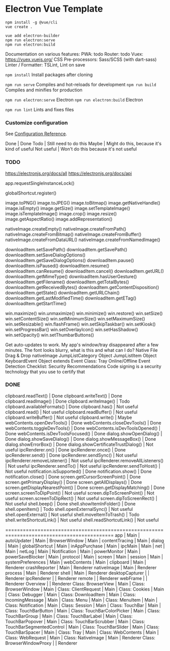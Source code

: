 # Electron Vue Template

```
npm install -g @vue/cli
vue create .

vue add electron-builder
npm run electron:serve
npm run electron:build
```

Documentation on various features:
PWA: todo
Router: todo
Vuex: https://vuex.vuejs.org/
CSS Pre-processors: Sass/SCSS (with dart-sass)
Linter / Formatter: TSLint, Lint on save

`npm install` Install packages after cloning

`npm run serve` Compiles and hot-reloads for development
`npm run build` Compiles and minifies for production

`npm run electron:serve` Electron
`npm run electron:build` Electron

`npm run lint` Lints and fixes files

### Customize configuration
See [Configuration Reference](https://cli.vuejs.org/config/).

Done       | Done
Todo       | Still need to do this
Maybe      | Might do this, because it's kind of useful
Not useful | Won't do this because it's not useful

### TODO

https://electronjs.org/docs/all
https://electronjs.org/docs/api

app.requestSingleInstanceLock()

globalShortcut.register()

image.toPNG()
image.toJPEG()
image.toBitmap()
image.getNativeHandle()
image.isEmpty()
image.getSize()
image.setTemplateImage()
image.isTemplateImage()
image.crop()
image.resize()
image.getAspectRatio()
image.addRepresentation()

nativeImage.createEmpty()
nativeImage.createFromPath()
nativeImage.createFromBitmap()
nativeImage.createFromBuffer()
nativeImage.createFromDataURL()
nativeImage.createFromNamedImage()

downloadItem.setSavePath()
downloadItem.getSavePath()
downloadItem.setSaveDialogOptions()
downloadItem.getSaveDialogOptions()
downloadItem.pause()
downloadItem.isPaused()
downloadItem.resume()
downloadItem.canResume()
downloadItem.cancel()
downloadItem.getURL()
downloadItem.getMimeType()
downloadItem.hasUserGesture()
downloadItem.getFilename()
downloadItem.getTotalBytes()
downloadItem.getReceivedBytes()
downloadItem.getContentDisposition()
downloadItem.getState()
downloadItem.getURLChain()
downloadItem.getLastModifiedTime()
downloadItem.getETag()
downloadItem.getStartTime()

win.maximize()
win.unmaximize()
win.minimize()
win.restore()
win.setSize()
win.setContentSize()
win.setMinimumSize()
win.setMaximumSize()
win.setResizable()
win.flashFrame()
win.setSkipTaskbar()
win.setKiosk()
win.setProgressBar()
win.setOverlayIcon()
win.setHasShadow()
win.setOpacity()
win.setThumbarButtons()

Get auto-updates to work.
My app's window/tray disappeared after a few minutes.
The font looks blurry, what is this and what can I do?
Native File Drag & Drop
nativeImage
JumpListCategory Object
JumpListItem Object
KeyboardEvent Object extends Event
Class: Tray
Online/Offline Event Detection
Checklist: Security Recommendations
Code signing is a security technology that you use to certify that

### DONE
clipboard.readText()                | Done
clipboard.writeText()               | Done
clipboard.readImage()               | Done
clipboard.writeImage()              | Todo
clipboard.availableFormats()        | Done
clipboard.has()                     | Not useful
clipboard.read()                    | Not useful
clipboard.readBuffer()              | Not useful
clipboard.writeBuffer()             | Not useful
clipboard.write()                   | Maybe
webContents.openDevTools()          | Done
webContents.closeDevTools()         | Done
webContents.toggleDevTools()        | Done
webContents.isDevToolsOpened()      | Done
webContents.isDevToolsFocused()     | Done
dialog.showOpenDialog()             | Done
dialog.showSaveDialog()             | Done
dialog.showMessageBox()             | Done
dialog.showErrorBox()               | Done
dialog.showCertificateTrustDialog() | Not useful
ipcRenderer.on()                    | Done
ipcRenderer.once()                  | Done
ipcRenderer.send()                  | Done
ipcRenderer.sendSync()              | Not useful
ipcRenderer.removeListener()        | Not useful
ipcRenderer.removeAllListeners()    | Not useful
ipcRenderer.sendTo()                | Not useful
ipcRenderer.sendToHost()            | Not useful
notification.isSupported()          | Done
notification.show()                 | Done
notification.close()                | Done
screen.getCursorScreenPoint()       | Done
screen.getPrimaryDisplay()          | Done
screen.getAllDisplays()             | Done
screen.getDisplayNearestPoint()     | Done
screen.getDisplayMatching()         | Done
screen.screenToDipPoint()           | Not useful
screen.dipToScreenPoint()           | Not useful
screen.screenToDipRect()            | Not useful
screen.dipToScreenRect()            | Not useful
shell.beep()                        | Done
shell.showItemInFolder()            | Done
shell.openItem()                    | Todo
shell.openExternalSync()            | Not useful
shell.openExternal()                | Not useful
shell.moveItemToTrash()             | Todo
shell.writeShortcutLink()           | Not useful
shell.readShortcutLink()            | Not useful

===========================================================================================
app                             | Main |
autoUpdater                     | Main |
BrowserWindow                   | Main |
contentTracing                  | Main |
dialog                          | Main |
globalShortcut                  | Main |
inAppPurchase                   | Main |
ipcMain                         | Main |
net                             | Main |
netLog                          | Main |
Notification                    | Main |
powerMonitor                    | Main |
powerSaveBlocker                | Main |
protocol                        | Main |
screen                          | Main |
session                         | Main |
systemPreferences               | Main |
webContents                     | Main |
clipboard                       | Main | Renderer
crashReporter                   | Main | Renderer
nativeImage                     | Main | Renderer
process                         | Main | Renderer
shell                           | Main | Renderer
desktopCapturer                 |      | Renderer
ipcRenderer                     |      | Renderer
remote                          |      | Renderer
webFrame                        |      | Renderer
Overview                        |      | Renderer
Class: BrowserView              | Main |
Class: BrowserWindow            | Main |
Class: ClientRequest            | Main |
Class: Cookies                  | Main |
Class: Debugger                 | Main |
Class: DownloadItem             | Main |
Class: IncomingMessage          | Main |
Class: Menu                     | Main |
Class: MenuItem                 | Main |
Class: Notification             | Main |
Class: Session                  | Main |
Class: TouchBar                 | Main |
Class: TouchBarButton           | Main |
Class: TouchBarColorPicker      | Main |
Class: TouchBarGroup            | Main |
Class: TouchBarLabel            | Main |
Class: TouchBarPopover          | Main |
Class: TouchBarScrubber         | Main |
Class: TouchBarSegmentedControl | Main |
Class: TouchBarSlider           | Main |
Class: TouchBarSpacer           | Main |
Class: Tray                     | Main |
Class: WebContents              | Main |
Class: WebRequest               | Main |
Class: NativeImage              | Main | Renderer
Class: BrowserWindowProxy       |      | Renderer
